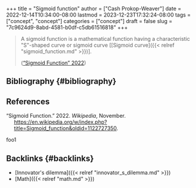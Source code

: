 +++
title = "Sigmoid function"
author = ["Cash Prokop-Weaver"]
date = 2022-12-14T10:34:00-08:00
lastmod = 2023-12-23T17:32:24-08:00
tags = ["concept", "concept"]
categories = ["concept"]
draft = false
slug = "7c9624d9-8abd-4581-b0df-c5db61516818"
+++

> A sigmoid function is a mathematical function having a characteristic "S"-shaped curve or sigmoid curve [[Sigmoid curve]({{< relref "sigmoid_function.md" >}})].
>
> (<a href="#citeproc_bib_item_1">“Sigmoid Function” 2022</a>)


## Bibliography {#bibliography}

## References

<style>.csl-entry{text-indent: -1.5em; margin-left: 1.5em;}</style><div class="csl-bib-body">
  <div class="csl-entry"><a id="citeproc_bib_item_1"></a>“Sigmoid Function.” 2022. <i>Wikipedia</i>, November. <a href="https://en.wikipedia.org/w/index.php?title=Sigmoid_function&oldid=1122727350">https://en.wikipedia.org/w/index.php?title=Sigmoid_function&#38;oldid=1122727350</a>.</div>
</div>

foo1


## Backlinks {#backlinks}

-   [Innovator's dilemma]({{< relref "innovator_s_dilemma.md" >}})
-   [Math]({{< relref "math.md" >}})

